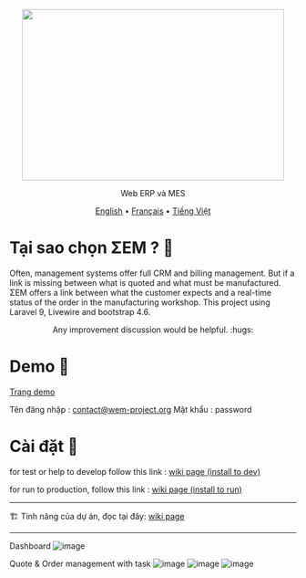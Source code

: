 <p align="center">
  <img width="460" height="300" src="https://user-images.githubusercontent.com/75578469/127404015-3706b77f-dea3-4acb-a722-06f483de95a9.png">
</p>

<p align="center">Web ERP và MES</p>

<p align="center">
  <a href="https://github.com/SMEWebify/WebErpMesv2/blob/WEM-2.0/README.md">English</a> •
  <a href="https://github.com/SMEWebify/WebErpMesv2/blob/WEM-2.0/docs/README.fr.md">Français</a> •
  <a href="https://github.com/SMEWebify/WebErpMesv2/blob/WEM-2.0/docs/README.vi.md">Tiếng Việt</a>
</p>

# Tại sao chọn ΣEM ? :monocle_face:

Often, management systems offer full CRM and billing management. But if a link is missing between what is quoted and what must be manufactured. ΣEM offers a link between what the customer expects and a real-time status of the order in the manufacturing workshop. This project using Laravel 9, Livewire and bootstrap 4.6.


<p align="center">Any improvement discussion would be helpful. :hugs:</p>

# Demo :eyes:

[Trang demo](http://demo.wem-project.org) 

Tên đăng nhập : contact@wem-project.org 
Mật khẩu : password

# Cài đặt :construction_worker:
for test or help to develop follow this link : [wiki page (install to dev)](https://github.com/SMEWebify/WebErpMesv2/wiki/Installation-Steps-(for-dev))

for run to production, follow this link :  [wiki page (install to run)](https://github.com/SMEWebify/WebErpMesv2/wiki/Installation-Steps-(for-production))

-----------------

:building_construction: Tính năng của dự án, đọc tại đây: [wiki page](https://github.com/SMEWebify/WebErpMesv2/wiki/Features)
  
-----------------
Dashboard
![image](https://github.com/SMEWebify/WebErpMesv2/assets/75578469/07840f20-081d-47d3-b892-14f86b5ecc44)


Quote & Order management with task
![image](https://user-images.githubusercontent.com/75578469/164035570-33da9040-7df4-4551-bb69-7ec88e80673b.png)
![image](https://user-images.githubusercontent.com/75578469/164035711-504ac598-9385-486b-98f0-87a6a0a3b24a.png)
![image](https://user-images.githubusercontent.com/75578469/177055327-68b3ba66-163d-4838-9ced-e1c6944ecbd1.png)




